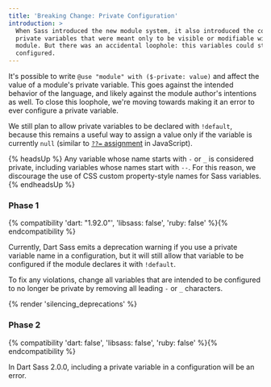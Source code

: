 ```yaml
---
title: 'Breaking Change: Private Configuration'
introduction: >
  When Sass introduced the new module system, it also introduced the concept of
  private variables that were meant only to be visible or modifiable within the
  module. But there was an accidental loophole: this variables could still be
  configured.
---
```


It's possible to write `@use "module" with ($-private: value)` and affect the
value of a module's private variable. This goes against the intended behavior of
the language, and likely against the module author's intentions as well. To
close this loophole, we're moving towards making it an error to ever configure a
private variable.

We still plan to allow private variables to be declared with `!default`, because
this remains a useful way to assign a value only if the variable is currently
`null` (similar to [`??=` assignment] in JavaScript).

[`??=` assignment]: https://developer.mozilla.org/en-US/docs/Web/JavaScript/Reference/Operators/Nullish_coalescing_assignment

{% headsUp %}
  Any variable whose name starts with `-` or `_` is considered private,
  including variables whose names start with `--`. For this reason, we
  discourage the use of CSS custom property-style names for Sass variables.
{% endheadsUp %}

### Phase 1

{% compatibility 'dart: "1.92.0"', 'libsass: false', 'ruby: false' %}{% endcompatibility %}

Currently, Dart Sass emits a deprecation warning if you use a private variable
name in a configuration, but it will still allow that variable to be configured
if the module declares it with `!default`.

To fix any violations, change all variables that are intended to be configured
to no longer be private by removing all leading `-` or `_` characters.

{% render 'silencing_deprecations' %}

### Phase 2

{% compatibility 'dart: false', 'libsass: false', 'ruby: false' %}{% endcompatibility %}

In Dart Sass 2.0.0, including a private variable in a configuration will be an
error.
